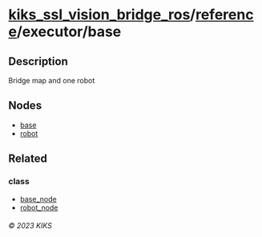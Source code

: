 # [kiks_ssl_vision_bridge_ros](../../../README.md)/[reference](../index.md)/executor/base

## Description
Bridge map and one robot

## Nodes
- [base](../node/base.md)
- [robot](../node/robot.md)

## Related

### class
- [base_node](../class/base_node.md)
- [robot_node](../class/robot_node.md)

###### &copy; 2023 KIKS